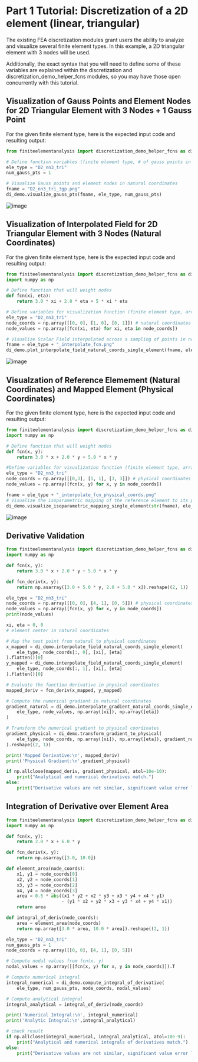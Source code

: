 # Part 1 Tutorial: Discretization of a 2D element (linear, triangular)

The existing FEA discretization modules grant users the ability to analyze and visualize several finite element types. In this example, a 2D triangular element with 3 nodes will be used.

Additionally, the exact syntax that you will need to define some of these variables are explained within the discretization and discretization_demo_helper_fcns modules, so you may have those open concurrently with this tutorial.

## Visualization of Gauss Points and Element Nodes for 2D Triangular Element with 3 Nodes + 1 Gauss Point

For the given finite element type, here is the expected input code and resulting output:

```python
from finiteelementanalysis import discretization_demo_helper_fcns as di_demo

# Define function variables (finite element type, # of gauss points in specified element type, plot type for specified element type, and desired file name)
ele_type = "D2_nn3_tri"
num_gauss_pts = 1

# Visualize Gauss points and element nodes in natural coordinates
fname = "D2_nn3_tri_3gp.png"
di_demo.visualize_gauss_pts(fname, ele_type, num_gauss_pts)

```
![image](https://github.com/user-attachments/assets/eebd8095-e4fb-4969-8ceb-98412222907c)


## Visualization of Interpolated Field for 2D Triangular Element with 3 Nodes (Natural Coordinates)

For the given finite element type, here is the expected input code and resulting output:

```python
from finiteelementanalysis import discretization_demo_helper_fcns as di_demo
import numpy as np

# Define function that will weight nodes
def fcn(xi, eta):
    return 3.0 * xi + 2.0 * eta + 5 * xi * eta

# Define variables for visualization function (finite element type, array contain node coordinates (exact coordinates are user defined), value of the field at each node (using previously defined fcn function), and desired file name)
ele_type = "D2_nn3_tri"
node_coords = np.array([[0, 0], [1, 0], [0, 1]]) # natural coordinates
node_values = np.array([fcn(xi, eta) for xi, eta in node_coords])

# Visualize Scalar Field interpolated across a sampling of points in natural coordinates
fname = ele_type + "_interpolate_fcn.png"
di_demo.plot_interpolate_field_natural_coords_single_element(fname, ele_type, node_values)
```
![image](https://github.com/user-attachments/assets/3b201a00-85fa-4aa8-85ba-1b7175ab9708)

## Visualzation of Reference Elemement (Natural Coordinates) and Mapped Element (Physical Coordinates)

For the given finite element type, here is the expected input code and resulting output:

```python
from finiteelementanalysis import discretization_demo_helper_fcns as di_demo
import numpy as np

# Define function that will weight nodes
def fcn(x, y):
    return 3.0 * x + 2.0 * y + 5.0 * x * y

#Define variables for visualization function (finite element type, array contain node coordinates (exact coordinates are user defined), value of the field at each node (using previously defined fcn function), and desired file name)
ele_type = "D2_nn3_tri"
node_coords = np.array([[0,3], [1, 1], [3, 3]]) # physical coordinates
node_values = np.array([fcn(x, y) for x, y in node_coords])

fname = ele_type + "_interpolate_fcn_physical_coords.png"
# Visualize the isoparametric mapping of the reference element to its physical shape
di_demo.visualize_isoparametric_mapping_single_element(str(fname), ele_type, node_coords, node_values)
```

![image](https://github.com/user-attachments/assets/edba4108-3041-4c33-9f17-44293eed11fb)

## Derivative Validation

```python
from finiteelementanalysis import discretization_demo_helper_fcns as di_demo
import numpy as np

def fcn(x, y):
    return 3.0 * x + 2.0 * y + 5.0 * x * y

def fcn_deriv(x, y):
    return np.asarray([3.0 + 5.0 * y, 2.0 + 5.0 * x]).reshape((2, 1))

ele_type = "D2_nn3_tri"
node_coords = np.array([[0, 0], [4, 1], [0, 5]]) # physical coordinates
node_values = np.array([fcn(x, y) for x, y in node_coords])
print(node_values)

xi, eta = 0, 0
# element center in natural coordinates

# Map the test point from natural to physical coordinates
x_mapped = di_demo.interpolate_field_natural_coords_single_element(
    ele_type, node_coords[:, 0], [xi], [eta]
).flatten()[0]
y_mapped = di_demo.interpolate_field_natural_coords_single_element(
    ele_type, node_coords[:, 1], [xi], [eta]
).flatten()[0]

# Evaluate the function derivative in physical coordinates
mapped_deriv = fcn_deriv(x_mapped, y_mapped)

# Compute the numerical gradient in natural coordinates
gradient_natural = di_demo.interpolate_gradient_natural_coords_single_element(
    ele_type, node_values, np.array([xi]), np.array([eta])
)

# Transform the numerical gradient to physical coordinates
gradient_physical = di_demo.transform_gradient_to_physical(
    ele_type, node_coords, np.array([xi]), np.array([eta]), gradient_natural
).reshape((2, 1))

print('Mapped Derivative:\n', mapped_deriv)
print('Physical Gradient:\n',gradient_physical)

if np.allclose(mapped_deriv, gradient_physical, atol=10e-10):
    print("Analytical and numerical derivatives match.")
else:
    print("Derivative values are not similar, significant value error likely.")
```

## Integration of Derivative over Element Area

```python
from finiteelementanalysis import discretization_demo_helper_fcns as di_demo
import numpy as np

def fcn(x, y):
    return 2.0 * x + 6.0 * y

def fcn_deriv(x, y):
    return np.asarray([3.0, 10.0])

def element_area(node_coords):
    x1, y1 = node_coords[0]
    x2, y2 = node_coords[1]
    x3, y3 = node_coords[2]
    x4, y4 = node_coords[3]
    area = 0.5 * abs((x1 * y2 + x2 * y3 + x3 * y4 + x4 * y1) 
                     - (y1 * x2 + y2 * x3 + y3 * x4 + y4 * x1))
    return area

def integral_of_deriv(node_coords):
    area = element_area(node_coords)
    return np.array([3.0 * area, 10.0 * area]).reshape((2, 1))

ele_type = "D2_nn3_tri"
num_gauss_pts = 1
node_coords = np.array([[0, 0], [4, 1], [0, 5]])

# Compute nodal values from fcn(x, y)
nodal_values = np.array([[fcn(x, y) for x, y in node_coords]]).T

# Compute numerical integral
integral_numerical = di_demo.compute_integral_of_derivative(
    ele_type, num_gauss_pts, node_coords, nodal_values)

# Compute analytical integral
integral_analytical = integral_of_deriv(node_coords)

print('Numerical Integral:\n', integral_numerical)
print('Analytic Integral:\n',integral_analytical)

# check result
if np.allclose(integral_numerical, integral_analytical, atol=10e-9):
    print("Analytical and numerical integrals of derivatives match.")
else:
    print("Derivative values are not similar, significant value error likely.")

